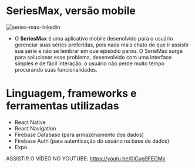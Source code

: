 # SeriesMax, versão mobile


![series-max-linkedin](https://user-images.githubusercontent.com/59968647/77856969-3173d600-71d1-11ea-9af3-f03aa8a611c8.jpeg)



- O **SeriesMax** é uma aplicativo mobile desenolvido para o usuário gerenciar suas séries preferidas, pois nada mais chato do que ir assistir sua série e não se lembrar em que episódio parou. O SerieMax surge para solucionar esse problema, desenvolvido com uma interface simples e de fácil interação, o usuário não perde muito tempo procurando suas funcionalidades.

# Linguagem, frameworks e ferramentas utilizadas

- React Native
- React Navigation
- Firebase Database (para armazenamento dos dados)
- Firebase Auth (para autenticação do usuário na base de dados)
- Expo

ASSISTIR O VÍDEO NO YOUTUBE: https://youtu.be/0lCug9FEGMk

